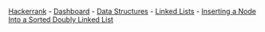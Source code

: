 <a href="https://www.hackerrank.com">Hackerrank</a> - 
<a href="https://www.hackerrank.com/dashboard">Dashboard</a> - 
<a href="https://www.hackerrank.com/domains/data-structures">Data Structures</a> - 
<a href="https://www.hackerrank.com/domains/data-structures/linked-lists">Linked Lists</a> - 
<a href="https://www.hackerrank.com/challenges/insert-a-node-into-a-sorted-doubly-linked-list">Inserting a Node Into a Sorted Doubly Linked List</a>
